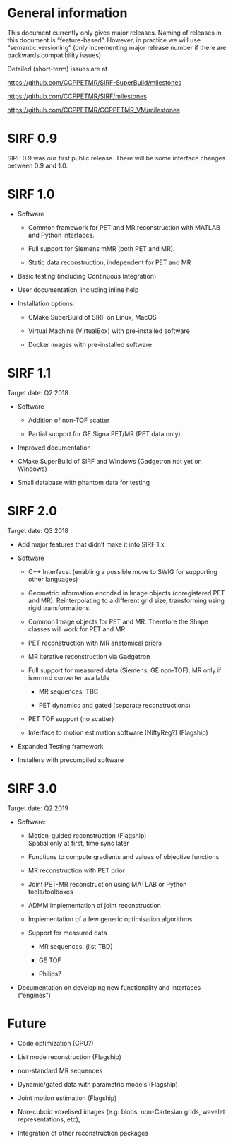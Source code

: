 # General information

This document currently only gives major releases. Naming of releases in
this document is “feature-based”. However, in practice we will use
“semantic versioning” (only incrementing major release number if there
are backwards compatibility issues).

Detailed (short-term) issues are at

<https://github.com/CCPPETMR/SIRF-SuperBuild/milestones>

<https://github.com/CCPPETMR/SIRF/milestones>

<https://github.com/CCPPETMR/CCPPETMR_VM/milestones>

# SIRF 0.9

SIRF 0.9 was our first public release. There will be some interface
changes between 0.9 and 1.0.

# SIRF 1.0

  - Software
    
      - Common framework for PET and MR reconstruction with MATLAB and
        Python interfaces.
    
      - Full support for Siemens mMR (both PET and MR).
    
      - Static data reconstruction, independent for PET and MR

  - Basic testing (including Continuous Integration)

  - User documentation, including inline help

  - Installation options:
    
      - CMake SuperBuild of SIRF on Linux, MacOS
    
      - Virtual Machine (VirtualBox) with pre-installed software
    
      - Docker images with pre-installed software

# SIRF 1.1

Target date: Q2 2018

  - Software
    
      - Addition of non-TOF scatter
    
      - Partial support for GE Signa PET/MR (PET data only).

  - Improved documentation

  - CMake SuperBuild of SIRF and Windows (Gadgetron not yet on Windows)

  - Small database with phantom data for testing

# SIRF 2.0

Target date: Q3 2018

  - Add major features that didn’t make it into SIRF 1.x

  - Software
    
      - C++ Interface. (enabling a possible move to SWIG for supporting
        other languages)
    
      - Geometric information encoded in Image objects (coregistered PET
        and MR). Reinterpolating to a different grid size, transforming
        using rigid transformations.
    
      - Common Image objects for PET and MR. Therefore the Shape classes
        will work for PET and MR
    
      - PET reconstruction with MR anatomical priors
    
      - MR iterative reconstruction via Gadgetron
    
      - Full support for measured data (Siemens, GE non-TOF). MR only if
        ismrmrd converter available
        
          - MR sequences: TBC
        
          - PET dynamics and gated (separate reconstructions)
    
      - PET TOF support (no scatter)
    
      - Interface to motion estimation software (NiftyReg?) (Flagship)

  - Expanded Testing framework

  - Installers with precompiled software

# SIRF 3.0

Target date: Q2 2019

  - Software:
    
      - Motion-guided reconstruction (Flagship)  
        Spatial only at first, time sync later
    
      - Functions to compute gradients and values of objective functions
    
      - MR reconstruction with PET prior
    
      - Joint PET-MR reconstruction using MATLAB or Python
        tools/toolboxes
    
      - ADMM implementation of joint reconstruction
    
      - Implementation of a few generic optimisation algorithms
    
      - Support for measured data
        
          - MR sequences: (list TBD)
        
          - GE TOF
        
          - Philips?

  - Documentation on developing new functionality and interfaces
    (“engines”)

# Future

  - Code optimization (GPU?)

  - List mode reconstruction (Flagship)

  - non-standard MR sequences

  - Dynamic/gated data with parametric models (Flagship)

  - Joint motion estimation (Flagship)

  - Non-cuboid voxelised images (e.g. blobs, non-Cartesian grids,
    wavelet representations, etc),

  - Integration of other reconstruction packages
